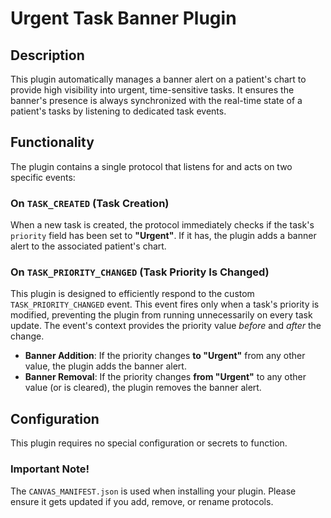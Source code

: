 # Urgent Task Banner Plugin

## Description

This plugin automatically manages a banner alert on a patient's chart to provide high visibility into urgent, time-sensitive tasks. It ensures the banner's presence is always synchronized with the real-time state of a patient's tasks by listening to dedicated task events.

## Functionality

The plugin contains a single protocol that listens for and acts on two specific events:

### On `TASK_CREATED` (Task Creation)

When a new task is created, the protocol immediately checks if the task's `priority` field has been set to **"Urgent"**. If it has, the plugin adds a banner alert to the associated patient's chart.

### On `TASK_PRIORITY_CHANGED` (Task Priority Is Changed)

This plugin is designed to efficiently respond to the custom `TASK_PRIORITY_CHANGED` event. This event fires only when a task's priority is modified, preventing the plugin from running unnecessarily on every task update. The event's context provides the priority value *before* and *after* the change.

-   **Banner Addition**: If the priority changes **to "Urgent"** from any other value, the plugin adds the banner alert.
-   **Banner Removal**: If the priority changes **from "Urgent"** to any other value (or is cleared), the plugin removes the banner alert.

## Configuration

This plugin requires no special configuration or secrets to function.

### Important Note!

The `CANVAS_MANIFEST.json` is used when installing your plugin. Please ensure it gets updated if you add, remove, or rename protocols.